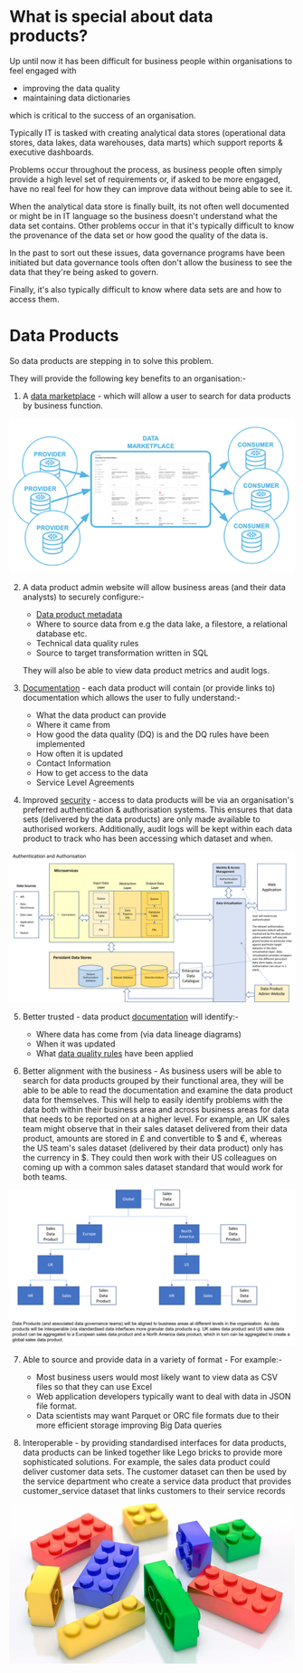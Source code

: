 # What is special about data products?

Up until now it has been difficult for business people within organisations to feel engaged with 
* improving the data quality
* maintaining data dictionaries

which is critical to the success of an organisation. 

Typically IT is tasked with creating analytical data stores (operational data stores, data lakes, data warehouses, data marts) which support reports & executive dashboards.

Problems occur throughout the process, as business people often simply provide a high level set of requirements or, if asked to be more engaged, have no real feel for how they can improve data without being able to see it.

When the analytical data store is finally built, its not often well documented or might be in IT language so the business doesn't understand what the data set contains.
Other problems occur in that it's typically difficult to know the provenance of the data set or how good the quality of the data is.

In the past to sort out these issues, data governance programs have been initiated but data governance tools often don't allow the business to see the data that they're being asked to govern.

Finally, it's also typically difficult to know where data sets are and how to access them. 

# Data Products
So data products are stepping in to solve this problem. 

They will provide the following key benefits to an organisation:-

1. A [data marketplace](data-marketplace.md) - which will allow a user to search for data products by business function.

![A data marketplace](data-marketplace.png)

2. A data product admin website will allow business areas (and their data analysts) to securely configure:-
   * [Data product metadata](dp-docs_and_metadata.md)
   * Where to source data from e.g the data lake, a filestore, a relational database etc.
   * Technical data quality rules
   * Source to target transformation written in SQL

   They will also be able to view data product metrics and audit logs.

3. [Documentation](dp-docs_and_metadata.md) - each data product will contain (or provide links to) documentation which allows the user to fully understand:-
   * What the data product can provide
   * Where it came from
   * How good the data quality (DQ) is and the DQ rules have been implemented
   * How often it is updated
   * Contact Information
   * How to get access to the data
   * Service Level Agreements

4. Improved [security](dp-authentication.md) - access to data products will be via an organisation's preferred authentication & authorisation systems. This ensures that data sets (delivered by the data products) are only made available to authorised workers. 
Additionally, audit logs will be kept within each data product to track who has been accessing which dataset and when.

![Authentication & Authorisation](dp-authentication.png)

5. Better trusted - data product [documentation](dp-docs_and_metadata.md) will identify:-
   * Where data has come from (via data lineage diagrams)
   * When it was updated
   * What [data quality rules](dp-data-quality.md) have been applied
   
6. Better alignment with the business - As business users will be able to search for data products grouped by their functional area, 
they will be able to be able to read the documentation and examine the data product data for themselves. 
This will help to easily identify problems with the data both within their business area and across business areas for data that needs to be reported on 
at a higher level. 
For example, an UK sales team might observe that in their sales dataset delivered from their data product, amounts are stored in £ and convertible to $ and €, whereas the US team's sales dataset (delivered by their data product) only has the currency in $. 
They could then work with their US colleagues on coming up with a common sales dataset standard that would work for both teams.

![Business aligned data products](business-aligned-data-products.png)

7. Able to source and provide data in a variety of format - For example:-
   * Most business users would most likely want to view data as CSV files so that they can use Excel
   * Web application developers typically want to deal with data in JSON file format.
   * Data scientists may want Parquet or ORC file formats due to their more efficient storage improving Big Data queries

8. Interoperable - by providing standardised interfaces for data products, data products can be linked together like Lego bricks to provide more sophisticated solutions.
For example, the sales data product could deliver customer data sets. The customer dataset can then be used by the service department who create a service data product that provides customer_service dataset that links customers to their service records

![Lego Bricks](lego-bricks.jpg)